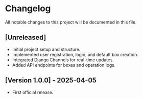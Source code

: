 # Changelog

All notable changes to this project will be documented in this file.

## [Unreleased]
- Initial project setup and structure.
- Implemented user registration, login, and default box creation.
- Integrated Django Channels for real-time updates.
- Added API endpoints for boxes and operation logs.

## [Version 1.0.0] - 2025-04-05
- First official release.
